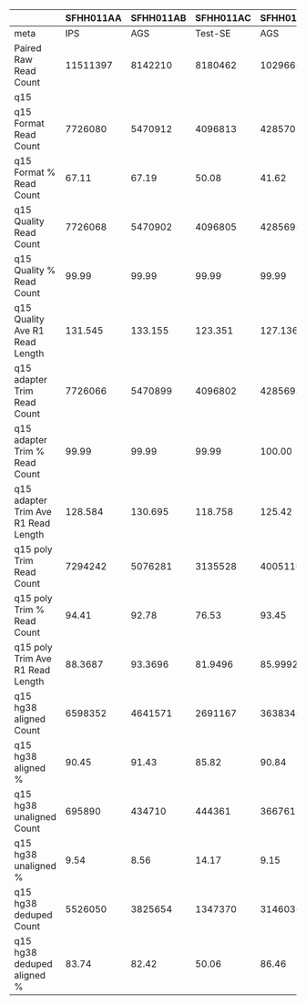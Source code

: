 |    | SFHH011AA | SFHH011AB | SFHH011AC | SFHH011AD | SFHH011AE | SFHH011AF | SFHH011AG | SFHH011AH | SFHH011AI | SFHH011AJ | SFHH011AK | SFHH011AL | SFHH011AM | SFHH011AN | SFHH011AO | SFHH011AP | SFHH011AQ | SFHH011AR | SFHH011A | SFHH011AS | SFHH011AT | SFHH011AU | SFHH011AV | SFHH011AW | SFHH011AX | SFHH011AY | SFHH011AZ | SFHH011BA | SFHH011BB | SFHH011BC | SFHH011BD | SFHH011BE | SFHH011BF | SFHH011BG | SFHH011BH | SFHH011BI | SFHH011BJ | SFHH011BK | SFHH011BL | SFHH011BM | SFHH011BN | SFHH011BO | SFHH011BP | SFHH011BQ | SFHH011BR | SFHH011B | SFHH011BS | SFHH011BT | SFHH011BU | SFHH011BV | SFHH011BW | SFHH011BX | SFHH011BY | SFHH011BZ | SFHH011CA | SFHH011CB | SFHH011CC | SFHH011CD | SFHH011CE | SFHH011CF | SFHH011CG | SFHH011CH | SFHH011C | SFHH011D | SFHH011E | SFHH011F | SFHH011G | SFHH011H | SFHH011I | SFHH011J | SFHH011K | SFHH011L | SFHH011M | SFHH011N | SFHH011O | SFHH011P | SFHH011Q | SFHH011R | SFHH011S | SFHH011T | SFHH011U | SFHH011V | SFHH011W | SFHH011X | SFHH011Y | SFHH011Z |
| --- | --- | --- | --- | --- | --- | --- | --- | --- | --- | --- | --- | --- | --- | --- | --- | --- | --- | --- | --- | --- | --- | --- | --- | --- | --- | --- | --- | --- | --- | --- | --- | --- | --- | --- | --- | --- | --- | --- | --- | --- | --- | --- | --- | --- | --- | --- | --- | --- | --- | --- | --- | --- | --- | --- | --- | --- | --- | --- | --- | --- | --- | --- | --- | --- | --- | --- | --- | --- | --- | --- | --- | --- | --- | --- | --- | --- | --- | --- | --- | --- | --- | --- | --- | --- | --- | --- |
| meta | IPS | AGS | Test-SE | AGS | BTC | BTC | IPS | BTC | IPS | IPS | IPS | IPS | AGS | AGS | BTC | IPS | AGS | BTC | AGS | IPS | IPS | BTC | BTC | BTC | BTC | AGS | IPS | BTC | Test-SE | BTC | BTC | IPS | AGS | BTC | IPS | IPS | BTC | BTC | BTC | AGS | AGS | AGS | BTC | BTC | IPS | IPS | AGS | BTC | IPS | BTC | AGS | BTC | BTC | Test-SE | IPS | IPS | IPS | EXPI-PAN | EXPI-PAN | EXPI-PAN | EXPI-PAN | Test-SE | IPS | AGS | BTC | IPS | BTC | AGS | Test-SE | BTC | BTC | BTC | BTC | AGS | AGS | BTC | IPS | IPS | Test-SE | BTC | BTC | BTC | BTC | BTC | AGS | BTC |
| Paired Raw Read Count | 11511397 | 8142210 | 8180462 | 10296694 | 9285744 | 10078326 | 11635433 | 8846214 | 10630989 | 8434680 | 6764653 | 5826567 | 6660922 | 11148087 | 9279562 | 10634029 | 12037577 | 10977350 | 10193695 | 10305586 | 3584992 | 8443045 | 11611860 | 2853190 | 6401309 | 6452799 | 9006359 | 6242041 | 6430568 | 10490337 | 12690964 | 9128559 | 7559105 | 3146044 | 7063949 | 11212375 | 11034649 | 7675429 | 3992633 | 8703156 | 8133210 | 4285145 | 3996213 | 11761538 | 10013144 | 7536 | 9442823 | 9158809 | 11836641 | 11010127 | 10881452 | 8998492 | 8077809 | 6448144 | 12757684 | 11643282 | 12189073 | 11139889 | 10066191 | 11892853 | 11362719 | 11225832 | 7813336 | 11133909 | 9775006 | 11998553 | 7422754 | 8175180 | 8180839 | 10291039 | 7042762 | 8767420 | 7118568 | 6742820 | 10141183 | 10877259 | 6263754 | 8014479 | 3510553 | 6952847 | 11962381 | 6025225 | 10113465 | 12445268 | 9772474 | 7862151 |
| q15 | |  |  |  |  |  |  |  |  |  |  |  |  |  |  |  |  |  |  |  |  |  |  |  |  |  |  |  |  |  |  |  |  |  |  |  |  |  |  |  |  |  |  |  |  |  |  |  |  |  |  |  |  |  |  |  |  |  |  |  |  |  |  |  |  |  |  |  |  |  |  |  |  |  |  |  |  |  |  |  |  |  |  |  |  |  | 
| q15 Format Read Count | 7726080 | 5470912 | 4096813 | 4285707 | 4019834 | 5227214 | 8054373 | 6529383 | 7413135 | 6088681 | 4721060 | 3567359 | 4228753 | 7716023 | 5386526 | 6928025 | 7646800 | 7619950 | 6273767 | 5232628 | 1673738 | 4691921 | 6801649 | 1616480 | 3738101 | 4084731 | 5673118 | 3688120 | 4020905 | 6278445 | 7387353 | 5419201 | 4719723 | 1764443 | 3862183 | 6127400 | 6257781 | 4510636 | 2759463 | 5851588 | 5506994 | 2606751 | 2631750 | 7782055 | 5534173 | 4336 | 5376996 | 6569187 | 7915982 | 8104370 | 7473281 | 5754303 | 5744380 | 4415702 | 7551351 | 7113700 | 7716869 | 6512084 | 5479407 | 7494590 | 6505633 | 5047104 | 4859815 | 7658712 | 6306898 | 7729047 | 4922658 | 4995177 | 5304566 | 3934259 | 4810499 | 2943609 | 5216925 | 3949987 | 6030839 | 6843133 | 3391654 | 5397831 | 1896650 | 3691120 | 6516284 | 2851361 | 4916321 | 6827577 | 5675143 | 3945127 |
| q15 Format % Read Count | 67.11 | 67.19 | 50.08 | 41.62 | 43.29 | 51.86 | 69.22 | 73.80 | 69.73 | 72.18 | 69.79 | 61.22 | 63.48 | 69.21 | 58.04 | 65.14 | 63.52 | 69.41 | 61.54 | 50.77 | 46.68 | 55.57 | 58.57 | 56.65 | 58.39 | 63.30 | 62.99 | 59.08 | 62.52 | 59.84 | 58.20 | 59.36 | 62.43 | 56.08 | 54.67 | 54.64 | 56.71 | 58.76 | 69.11 | 67.23 | 67.70 | 60.83 | 65.85 | 66.16 | 55.26 | 57.53 | 56.94 | 71.72 | 66.87 | 73.60 | 68.67 | 63.94 | 71.11 | 68.48 | 59.19 | 61.09 | 63.30 | 58.45 | 54.43 | 63.01 | 57.25 | 44.95 | 62.19 | 68.78 | 64.52 | 64.41 | 66.31 | 61.10 | 64.84 | 38.22 | 68.30 | 33.57 | 73.28 | 58.58 | 59.46 | 62.91 | 54.14 | 67.35 | 54.02 | 53.08 | 54.47 | 47.32 | 48.61 | 54.86 | 58.07 | 50.17 |
| q15 Quality Read Count | 7726068 | 5470902 | 4096805 | 4285698 | 4019832 | 5227209 | 8054364 | 6529369 | 7413110 | 6088667 | 4721053 | 3567357 | 4228746 | 7715952 | 5386519 | 6928010 | 7646791 | 7619939 | 6273758 | 5232626 | 1673736 | 4691913 | 6801641 | 1616480 | 3738006 | 4084716 | 5673109 | 3688117 | 4020896 | 6278436 | 7387346 | 5419194 | 4719714 | 1764441 | 3862101 | 6127391 | 6257773 | 4510602 | 2759434 | 5851577 | 5506984 | 2606749 | 2631743 | 7782024 | 5534169 | 4336 | 5376869 | 6569181 | 7915973 | 8104362 | 7473271 | 5754294 | 5744372 | 4415692 | 7551333 | 7113691 | 7716859 | 6512080 | 5479394 | 7494580 | 6505626 | 5047093 | 4859812 | 7658574 | 6306894 | 7728952 | 4922653 | 4995170 | 5304548 | 3934255 | 4810397 | 2943604 | 5216912 | 3949983 | 6030825 | 6843125 | 3391652 | 5397764 | 1896650 | 3691118 | 6516278 | 2851357 | 4916316 | 6827565 | 5675134 | 3945023 |
| q15 Quality % Read Count | 99.99 | 99.99 | 99.99 | 99.99 | 99.99 | 99.99 | 99.99 | 99.99 | 99.99 | 99.99 | 99.99 | 99.99 | 99.99 | 99.99 | 99.99 | 99.99 | 99.99 | 99.99 | 99.99 | 99.99 | 99.99 | 99.99 | 99.99 | 100.00 | 99.99 | 99.99 | 99.99 | 99.99 | 99.99 | 99.99 | 99.99 | 99.99 | 99.99 | 99.99 | 99.99 | 99.99 | 99.99 | 99.99 | 99.99 | 99.99 | 99.99 | 99.99 | 99.99 | 99.99 | 99.99 | 100.00 | 99.99 | 99.99 | 99.99 | 99.99 | 99.99 | 99.99 | 99.99 | 99.99 | 99.99 | 99.99 | 99.99 | 99.99 | 99.99 | 99.99 | 99.99 | 99.99 | 99.99 | 99.99 | 99.99 | 99.99 | 99.99 | 99.99 | 99.99 | 99.99 | 99.99 | 99.99 | 99.99 | 99.99 | 99.99 | 99.99 | 99.99 | 99.99 | 100.00 | 99.99 | 99.99 | 99.99 | 99.99 | 99.99 | 99.99 | 99.99 |
| q15 Quality Ave R1 Read Length | 131.545 | 133.155 | 123.351 | 127.136 | 127.861 | 127.609 | 132.552 | 134.829 | 133.013 | 136.019 | 128.468 | 110.486 | 113.15 | 129.814 | 123.847 | 131.553 | 122.337 | 133.681 | 128.522 | 125.119 | 127.247 | 116.684 | 126.87 | 130.225 | 134.43 | 124.623 | 127.521 | 129.138 | 126.387 | 124.412 | 131.794 | 131.867 | 129.339 | 135.229 | 133.947 | 129.224 | 130.327 | 131.204 | 129.158 | 130.618 | 131.19 | 127.7 | 118.42 | 128.414 | 130.58 | 133.524 | 135.336 | 125.232 | 132.59 | 129.187 | 128.66 | 128.367 | 127.238 | 128.183 | 127.206 | 129.156 | 131.108 | 128.144 | 121.054 | 129.352 | 129.143 | 119.185 | 130.387 | 137.308 | 129.621 | 139.175 | 123.285 | 131.155 | 124.123 | 134.458 | 137.073 | 128.279 | 133.315 | 133.508 | 135.028 | 128.016 | 126.841 | 141.796 | 122.527 | 105.614 | 131.772 | 130.144 | 128.976 | 121.898 | 129.048 | 122.913 |
| q15 adapter Trim Read Count | 7726066 | 5470899 | 4096802 | 4285698 | 4019832 | 5227209 | 8054364 | 6529369 | 7413110 | 6088666 | 4721053 | 3567357 | 4228746 | 7715946 | 5386519 | 6928009 | 7646790 | 7619939 | 6273758 | 5232625 | 1673735 | 4691910 | 6801639 | 1616480 | 3738001 | 4084715 | 5673109 | 3688115 | 4020895 | 6278436 | 7387344 | 5419193 | 4719714 | 1764441 | 3862099 | 6127389 | 6257769 | 4510599 | 2759434 | 5851577 | 5506982 | 2606748 | 2631742 | 7782023 | 5534169 | 4336 | 5376862 | 6569179 | 7915972 | 8104360 | 7473271 | 5754291 | 5744372 | 4415692 | 7551330 | 7113688 | 7716857 | 6512080 | 5479394 | 7494580 | 6505625 | 5047092 | 4859811 | 7658569 | 6306893 | 7728946 | 4922653 | 4995170 | 5304548 | 3934255 | 4810394 | 2943604 | 5216911 | 3949983 | 6030825 | 6843123 | 3391652 | 5397761 | 1896650 | 3691118 | 6516276 | 2851357 | 4916316 | 6827565 | 5675133 | 3945021 |
| q15 adapter Trim % Read Count | 99.99 | 99.99 | 99.99 | 100.00 | 100.00 | 100.00 | 100.00 | 100.00 | 100.00 | 99.99 | 100.00 | 100.00 | 100.00 | 99.99 | 100.00 | 99.99 | 99.99 | 100.00 | 100.00 | 99.99 | 99.99 | 99.99 | 99.99 | 100.00 | 99.99 | 99.99 | 100.00 | 99.99 | 99.99 | 100.00 | 99.99 | 99.99 | 100.00 | 100.00 | 99.99 | 99.99 | 99.99 | 99.99 | 100.00 | 100.00 | 99.99 | 99.99 | 99.99 | 99.99 | 100.00 | 100.00 | 99.99 | 99.99 | 99.99 | 99.99 | 100.00 | 99.99 | 100.00 | 100.00 | 99.99 | 99.99 | 99.99 | 100.00 | 100.00 | 100.00 | 99.99 | 99.99 | 99.99 | 99.99 | 99.99 | 99.99 | 100.00 | 100.00 | 100.00 | 100.00 | 99.99 | 100.00 | 99.99 | 100.00 | 100.00 | 99.99 | 100.00 | 99.99 | 100.00 | 100.00 | 99.99 | 100.00 | 100.00 | 100.00 | 99.99 | 99.99 |
| q15 adapter Trim Ave R1 Read Length | 128.584 | 130.695 | 118.758 | 125.42 | 125.001 | 125.059 | 129.765 | 132.636 | 130.172 | 134.335 | 125.391 | 105.041 | 107.281 | 128.89 | 119.603 | 128.921 | 119.765 | 130.636 | 125.178 | 121.082 | 124.583 | 112.115 | 123.479 | 127.325 | 133.754 | 122.572 | 123.551 | 126.018 | 122.694 | 120.619 | 129.248 | 129.017 | 126.474 | 132.618 | 133.272 | 126.364 | 126.526 | 130.277 | 128.37 | 128.262 | 128.428 | 125.338 | 114.659 | 127.217 | 127.391 | 131.161 | 135.002 | 122.015 | 129.828 | 126.192 | 125.685 | 125.292 | 124.545 | 125.34 | 124.472 | 126.076 | 127.813 | 124.804 | 117.315 | 126.136 | 125.752 | 115.981 | 127.08 | 136.555 | 125.806 | 138.566 | 119.397 | 127.272 | 121.61 | 132.356 | 136.583 | 124.934 | 131.849 | 131.113 | 132.676 | 124.549 | 122.939 | 141.319 | 118.408 | 100.923 | 128.624 | 126.402 | 125.706 | 117.672 | 125.935 | 121.986 |
| q15 poly Trim Read Count | 7294242 | 5076281 | 3135528 | 4005110 | 3648497 | 4636772 | 7588705 | 5841685 | 6863402 | 5241124 | 4266634 | 3066244 | 3540455 | 7068450 | 4287090 | 5943696 | 7037059 | 7123367 | 5853723 | 4809605 | 1330389 | 3002729 | 5444573 | 1435272 | 3364830 | 3658404 | 5149261 | 3221832 | 3322677 | 5225022 | 6585160 | 5054237 | 3935175 | 1643358 | 3691975 | 5551373 | 5755701 | 4318197 | 2578990 | 5400318 | 5043423 | 2020563 | 1666476 | 7386336 | 5130828 | 3902 | 5029374 | 5049675 | 7453752 | 7232416 | 6889666 | 4775740 | 5127024 | 3581461 | 6541755 | 6695352 | 7307281 | 5677681 | 4442077 | 6698112 | 5830870 | 3724127 | 4546108 | 7391140 | 5773399 | 7497309 | 4192255 | 4663247 | 4558531 | 3657439 | 4307659 | 2491930 | 4629987 | 3685589 | 5609897 | 6339599 | 3036554 | 5151791 | 1453323 | 1857807 | 6028883 | 2705494 | 4343912 | 5234505 | 5271808 | 3007748 |
| q15 poly Trim % Read Count | 94.41 | 92.78 | 76.53 | 93.45 | 90.76 | 88.70 | 94.21 | 89.46 | 92.58 | 86.08 | 90.37 | 85.95 | 83.72 | 91.60 | 79.58 | 85.79 | 92.02 | 93.48 | 93.30 | 91.91 | 79.48 | 63.99 | 80.04 | 88.78 | 90.01 | 89.56 | 90.76 | 87.35 | 82.63 | 83.22 | 89.14 | 93.26 | 83.37 | 93.13 | 95.59 | 90.59 | 91.97 | 95.73 | 93.46 | 92.28 | 91.58 | 77.51 | 63.32 | 94.91 | 92.71 | 89.99 | 93.53 | 76.86 | 94.16 | 89.24 | 92.19 | 82.99 | 89.25 | 81.10 | 86.63 | 94.11 | 94.69 | 87.18 | 81.06 | 89.37 | 89.62 | 73.78 | 93.54 | 96.50 | 91.54 | 97.00 | 85.16 | 93.35 | 85.93 | 92.96 | 89.54 | 84.65 | 88.74 | 93.30 | 93.02 | 92.64 | 89.53 | 95.44 | 76.62 | 50.33 | 92.52 | 94.88 | 88.35 | 76.66 | 92.89 | 76.24 |
| q15 poly Trim Ave R1 Read Length | 88.3687 | 93.3696 | 81.9496 | 85.9992 | 84.2602 | 85.1767 | 89.3342 | 100.551 | 93.8823 | 103.734 | 86.648 | 65.884 | 66.9315 | 93.8875 | 80.3203 | 89.6113 | 79.8104 | 91.2773 | 82.0507 | 79.9231 | 84.4944 | 93.8467 | 85.0859 | 81.8985 | 100.787 | 80.9832 | 79.4233 | 84.0023 | 80.6373 | 77.9754 | 84.0475 | 87.9587 | 86.753 | 88.6389 | 98.325 | 84.8776 | 83.9106 | 91.0612 | 90.1734 | 89.7193 | 88.8984 | 91.4546 | 81.6534 | 90.1363 | 87.9917 | 85.3908 | 105.453 | 83.3817 | 92.1894 | 84.2527 | 85.5358 | 86.1312 | 79.6068 | 91.3156 | 93.9741 | 86.2284 | 88.5686 | 86.5673 | 86.4266 | 89.2489 | 86.6093 | 88.6324 | 84.6216 | 102.728 | 83.7311 | 104.142 | 76.5748 | 86.6689 | 83.844 | 91.8488 | 103.147 | 86.2835 | 96.3695 | 91.6652 | 94.6483 | 82.0967 | 81.8517 | 111.462 | 75.5371 | 75.9716 | 86.9242 | 87.377 | 87.4236 | 80.2027 | 86.6891 | 89.3486 |
| q15 hg38 aligned Count | 6598352 | 4641571 | 2691167 | 3638349 | 3287788 | 4169013 | 6912745 | 5288093 | 6209204 | 4792503 | 3800430 | 2644427 | 3067806 | 6479133 | 3664804 | 5295574 | 6217196 | 6424595 | 5227401 | 4269793 | 1172986 | 2636771 | 4765075 | 1274438 | 3048380 | 3219769 | 4532178 | 2838230 | 2892261 | 4466606 | 5874001 | 4561283 | 3495701 | 1497384 | 3425065 | 4939852 | 5119434 | 3935260 | 2360810 | 4878951 | 4536464 | 1828253 | 1424532 | 6697674 | 4612671 | 3477 | 4578176 | 4154422 | 6787579 | 6264546 | 6113939 | 3990521 | 4482695 | 3085723 | 5700773 | 6050327 | 6614585 | 4912189 | 3614904 | 5894304 | 5172392 | 2989112 | 4080703 | 6850804 | 5098951 | 6987591 | 3607419 | 4180041 | 3966347 | 3335968 | 3867088 | 2184926 | 4181413 | 3353162 | 5111243 | 5628676 | 2678475 | 4823897 | 1199858 | 1488550 | 5445902 | 2468641 | 3923385 | 4513927 | 4747476 | 2627084 |
| q15 hg38 aligned % | 90.45 | 91.43 | 85.82 | 90.84 | 90.11 | 89.91 | 91.09 | 90.52 | 90.46 | 91.44 | 89.07 | 86.24 | 86.65 | 91.66 | 85.48 | 89.09 | 88.34 | 90.19 | 89.30 | 88.77 | 88.16 | 87.81 | 87.51 | 88.79 | 90.59 | 88.01 | 88.01 | 88.09 | 87.04 | 85.48 | 89.20 | 90.24 | 88.83 | 91.11 | 92.77 | 88.98 | 88.94 | 91.13 | 91.54 | 90.34 | 89.94 | 90.48 | 85.48 | 90.67 | 89.90 | 89.10 | 91.02 | 82.27 | 91.06 | 86.61 | 88.74 | 83.55 | 87.43 | 86.15 | 87.14 | 90.36 | 90.52 | 86.51 | 81.37 | 87.99 | 88.70 | 80.26 | 89.76 | 92.68 | 88.31 | 93.20 | 86.04 | 89.63 | 87.00 | 91.21 | 89.77 | 87.68 | 90.31 | 90.98 | 91.11 | 88.78 | 88.20 | 93.63 | 82.55 | 80.12 | 90.33 | 91.24 | 90.31 | 86.23 | 90.05 | 87.34 |
| q15 hg38 unaligned Count | 695890 | 434710 | 444361 | 366761 | 360709 | 467759 | 675960 | 553592 | 654198 | 448621 | 466204 | 421817 | 472649 | 589317 | 622286 | 648122 | 819863 | 698772 | 626322 | 539812 | 157403 | 365958 | 679498 | 160834 | 316450 | 438635 | 617083 | 383602 | 430416 | 758416 | 711159 | 492954 | 439474 | 145974 | 266910 | 611521 | 636267 | 382937 | 218180 | 521367 | 506959 | 192310 | 241944 | 688662 | 518157 | 425 | 451198 | 895253 | 666173 | 967870 | 775727 | 785219 | 644329 | 495738 | 840982 | 645025 | 692696 | 765492 | 827173 | 803808 | 658478 | 735015 | 465405 | 540336 | 674448 | 509718 | 584836 | 483206 | 592184 | 321471 | 440571 | 307004 | 448574 | 332427 | 498654 | 710923 | 358079 | 327894 | 253465 | 369257 | 582981 | 236853 | 420527 | 720578 | 524332 | 380664 |
| q15 hg38 unaligned % | 9.54 | 8.56 | 14.17 | 9.15 | 9.88 | 10.08 | 8.90 | 9.47 | 9.53 | 8.55 | 10.92 | 13.75 | 13.34 | 8.33 | 14.51 | 10.90 | 11.65 | 9.80 | 10.69 | 11.22 | 11.83 | 12.18 | 12.48 | 11.20 | 9.40 | 11.98 | 11.98 | 11.90 | 12.95 | 14.51 | 10.79 | 9.75 | 11.16 | 8.88 | 7.22 | 11.01 | 11.05 | 8.86 | 8.45 | 9.65 | 10.05 | 9.51 | 14.51 | 9.32 | 10.09 | 10.89 | 8.97 | 17.72 | 8.93 | 13.38 | 11.25 | 16.44 | 12.56 | 13.84 | 12.85 | 9.63 | 9.47 | 13.48 | 18.62 | 12.00 | 11.29 | 19.73 | 10.23 | 7.31 | 11.68 | 6.79 | 13.95 | 10.36 | 12.99 | 8.78 | 10.22 | 12.31 | 9.68 | 9.01 | 8.88 | 11.21 | 11.79 | 6.36 | 17.44 | 19.87 | 9.66 | 8.75 | 9.68 | 13.76 | 9.94 | 12.65 |
| q15 hg38 deduped Count | 5526050 | 3825654 | 1347370 | 3146036 | 2688561 | 2828999 | 5513348 | 4080978 | 4373668 | 2843630 | 1238384 | 2039566 | 2026461 | 2980478 | 1704038 | 2985237 | 3921175 | 4979555 | 3775137 | 3730229 | 1005047 | 1278747 | 2586115 | 1186019 | 905302 | 2078342 | 3051499 | 1452777 | 1200609 | 3047842 | 4385681 | 3857581 | 2105660 | 1319575 | 2745244 | 3478965 | 3322169 | 3010091 | 1520279 | 2773197 | 2631312 | 921382 | 433825 | 4918514 | 3100493 | 3366 | 1620649 | 1103747 | 4203148 | 2115374 | 2880747 | 1251831 | 1785201 | 904716 | 1905301 | 3817266 | 4714194 | 1661146 | 1233314 | 2234922 | 1759956 | 761567 | 3463037 | 5647785 | 3676686 | 5186900 | 1366714 | 3446318 | 1858237 | 3050695 | 1367389 | 1720522 | 2850705 | 2958417 | 3958142 | 4143822 | 1386922 | 3967175 | 806281 | 737755 | 4454492 | 503640 | 2815729 | 1756364 | 3733118 | 1288090 |
| q15 hg38 deduped aligned % | 83.74 | 82.42 | 50.06 | 86.46 | 81.77 | 67.85 | 79.75 | 77.17 | 70.43 | 59.33 | 32.58 | 77.12 | 66.05 | 46.00 | 46.49 | 56.37 | 63.06 | 77.50 | 72.21 | 87.36 | 85.68 | 48.49 | 54.27 | 93.06 | 29.69 | 64.54 | 67.32 | 51.18 | 41.51 | 68.23 | 74.66 | 84.57 | 60.23 | 88.12 | 80.15 | 70.42 | 64.89 | 76.49 | 64.39 | 56.84 | 58.00 | 50.39 | 30.45 | 73.43 | 67.21 | 96.80 | 35.39 | 26.56 | 61.92 | 33.76 | 47.11 | 31.37 | 39.82 | 29.31 | 33.42 | 63.09 | 71.26 | 33.81 | 34.11 | 37.91 | 34.02 | 25.47 | 84.86 | 82.43 | 72.10 | 74.23 | 37.88 | 82.44 | 46.85 | 91.44 | 35.35 | 78.74 | 68.17 | 88.22 | 77.43 | 73.61 | 51.78 | 82.24 | 67.19 | 49.56 | 81.79 | 20.40 | 71.76 | 38.90 | 78.63 | 49.03 |
